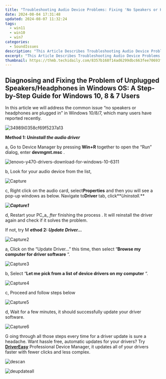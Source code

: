 ```yaml
---
title: "Troubleshooting Audio Device Problems: Fixing 'No Speakers or Headphones' Detected on Windows 10, 8 & 7"
date: 2024-08-04 17:31:48
updated: 2024-08-07 11:32:24
tags:
  - win11
  - win10
  - win7
categories:
  - SoundIssues
description: "This Article Describes Troubleshooting Audio Device Problems: Fixing 'No Speakers or Headphones' Detected on Windows 10, 8 & 7"
excerpt: "This Article Describes Troubleshooting Audio Device Problems: Fixing 'No Speakers or Headphones' Detected on Windows 10, 8 & 7"
thumbnail: https://thmb.techidaily.com/8357b168f14ad6299dbc663fee70693f53617c625c6e0b9ad212abd473aa163b.jpg
---
```


## Diagnosing and Fixing the Problem of Unplugged Speakers/Headphones in Windows OS: A Step-by-Step Guide for Windows 10, 8 & 7 Users

In this article we will address the common issue “no speakers or headphones are plugged in” in Windows 10/8/7, which many users have reported recently.  
  
![34989i0358cf69f5237a13](https://images.drivereasy.com/wp-content/uploads/2016/09/fix-no-speakers-or-headphones-are-plugged-in-issue-in-windows-1087-6997.jpg)
  
 **Method 1: _Uninstall the audio driver_**
  
a, Go to Device Manager by pressing **Win+R** together to open the “Run” dialog, enter **devmgmt.msc** .
  
![lenovo-y470-drivers-download-for-windows-10-6311](https://images.drivereasy.com/wp-content/uploads/2016/10/fix-no-speakers-or-headphones-are-plugged-in-issue-in-windows-1087-6311.png)
  
 b, Look for your audio device from the list,  
  
![Capture](https://images.drivereasy.com/wp-content/uploads/2016/09/fix-no-speakers-or-headphones-are-plugged-in-issue-in-windows-1087-5588.png)
  
 c, Right click on the audio card, select**Properties** and then you will see a pop-up windows as below. Navigate to**Driver** tab, click**_Uninstall._**
  
**_![Capture1](https://images.drivereasy.com/wp-content/uploads/2016/09/fix-no-speakers-or-headphones-are-plugged-in-issue-in-windows-1087-5581.png)_**
  
 d, Restart your PC_a_ _fter_ finishing the process . It will reinstall the driver again and check if it solves the problem.  
  
 If not, try M **ethod 2: _Update Driver…_**
  
![Capture2](https://images.drivereasy.com/wp-content/uploads/2016/09/fix-no-speakers-or-headphones-are-plugged-in-issue-in-windows-1087-5582.png)
  
 a, Click on the “Update Driver…” this time, then select “**Browse my computer for driver software** “.  
  
![Capture3](https://images.drivereasy.com/wp-content/uploads/2016/09/fix-no-speakers-or-headphones-are-plugged-in-issue-in-windows-1087-5583.png)
  
 b, Select “**Let me pick from a list of device drivers on my computer** “.
  
![Capture4](https://images.drivereasy.com/wp-content/uploads/2016/09/fix-no-speakers-or-headphones-are-plugged-in-issue-in-windows-1087-5584.png)
  
 c, Proceed and follow steps below  
  
![Capture5](https://images.drivereasy.com/wp-content/uploads/2016/09/fix-no-speakers-or-headphones-are-plugged-in-issue-in-windows-1087-5586.png)
  
 d, Wait for a few minutes, it should successfully update your driver software.  
  
![Capture6](https://images.drivereasy.com/wp-content/uploads/2016/09/fix-no-speakers-or-headphones-are-plugged-in-issue-in-windows-1087-5587.png)
  
 G oing through all those steps every time for a driver update is sure a headache. Want hassle free, automatic updates for your drivers? Try **[DriverEasy](https://tools.techidaily.com/drivereasy/download/)**  Professional Device Manager, it updates all of your drivers faster with fewer clicks and less complex.  
  
![descan](https://images.drivereasy.com/wp-content/uploads/2016/09/DEscan-5-600x445.png)
  
![deupdateall](https://images.drivereasy.com/wp-content/uploads/2016/09/DEupdateall-5-600x446.png)

<ins class="adsbygoogle"
     style="display:block"
     data-ad-format="autorelaxed"
     data-ad-client="ca-pub-7571918770474297"
     data-ad-slot="1223367746"></ins>



<ins class="adsbygoogle"
     style="display:block"
     data-ad-client="ca-pub-7571918770474297"
     data-ad-slot="8358498916"
     data-ad-format="auto"
     data-full-width-responsive="true"></ins>
